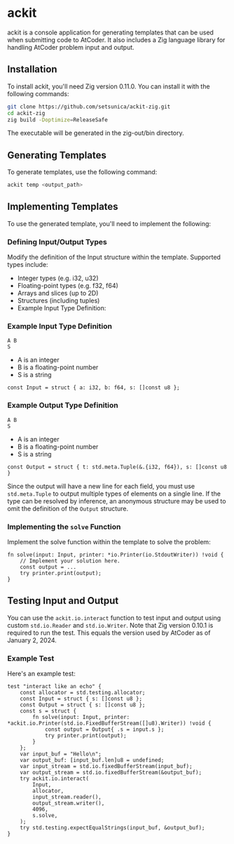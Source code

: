 # ackit
ackit is a console application for generating templates that can be used when submitting code to AtCoder. It also includes a Zig language library for handling AtCoder problem input and output.


## Installation
To install ackit, you'll need Zig version 0.11.0. You can install it with the following commands:

```bash
git clone https://github.com/setsunica/ackit-zig.git
cd ackit-zig
zig build -Doptimize=ReleaseSafe
```
The executable will be generated in the zig-out/bin directory.


## Generating Templates
To generate templates, use the following command:

```bash
ackit temp <output_path>
```

## Implementing Templates
To use the generated template, you'll need to implement the following:

### Defining Input/Output Types
Modify the definition of the Input structure within the template. Supported types include:

* Integer types (e.g. i32, u32)
* Floating-point types (e.g. f32, f64)
* Arrays and slices (up to 2D)
* Structures (including tuples)
* Example Input Type Definition:

### Example Input Type Definition
```
A B
S
```

* A is an integer
* B is a floating-point number
* S is a string

```zig
const Input = struct { a: i32, b: f64, s: []const u8 };
```

### Example Output Type Definition
```
A B
S
```

* A is an integer
* B is a floating-point number
* S is a string

```zig
const Output = struct { t: std.meta.Tuple(&.{i32, f64}), s: []const u8 }
```
Since the output will have a new line for each field, you must use `std.meta.Tuple` to output multiple types of elements on a single line.
If the type can be resolved by inference, an anonymous structure may be used to omit the definition of the `Output` structure.

### Implementing the `solve` Function
Implement the solve function within the template to solve the problem:

```zig
fn solve(input: Input, printer: *io.Printer(io.StdoutWriter)) !void {
    // Implement your solution here.
    const output = ...
    try printer.print(output);
}
```


## Testing Input and Output
You can use the `ackit.io.interact` function to test input and output using custom `std.io.Reader` and `std.io.Writer`.
Note that Zig version 0.10.1 is required to run the test. This equals the version used by AtCoder as of January 2, 2024.


### Example Test
Here's an example test:

```zig
test "interact like an echo" {
    const allocator = std.testing.allocator;
    const Input = struct { s: []const u8 };
    const Output = struct { s: []const u8 };
    const s = struct {
        fn solve(input: Input, printer: *ackit.io.Printer(std.io.FixedBufferStream([]u8).Writer)) !void {
            const output = Output{ .s = input.s };
            try printer.print(output);
        }
    };
    var input_buf = "Hello\n";
    var output_buf: [input_buf.len]u8 = undefined;
    var input_stream = std.io.fixedBufferStream(input_buf);
    var output_stream = std.io.fixedBufferStream(&output_buf);
    try ackit.io.interact(
        Input,
        allocator,
        input_stream.reader(),
        output_stream.writer(),
        4096,
        s.solve,
    );
    try std.testing.expectEqualStrings(input_buf, &output_buf);
}
```